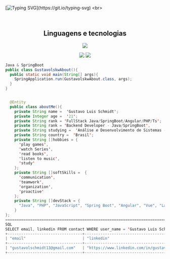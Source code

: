 [![Typing SVG](https://readme-typing-svg.herokuapp.com/?color=F7F7F7FF&size=35&center=true&vCenter=true&width=1000&lines=Hello%2C+my+name+is+Gustavo+Luis+Schmidt.;I'm+20+years+old;I'm+Backend+Developer+(Java%2C+Spring);Ol%C3%A1%2C+meu+nome+%C3%A9+Gustavo+Luis+Schmidt;Tenho+20+anos+de+idade;Sou+Desenvolvedor+Backend+(Java%2C+Spring);)](https://git.io/typing-svg)
<br>

<br>

  <h2 align="center">Linguagens e tecnologias</h2>
   <p align="center">
  <a href="https://skillicons.dev">
    <img src="https://skillicons.dev/icons?i=html,css,js,angular,php,java,spring,mysql,nodejs,bootstrap,jquery,git styledcomponents,git&theme=light" />
  </a>
</p>


  
  
<div style="display: inline_block" align="center">
  <a href = "gustavolschmidt13@gmail.com"><img src="https://img.shields.io/badge/-Gmail-%23333?style=for-the-badge&logo=gmail&logoColor=white" target="_blank"></a>
  <a href="https://www.linkedin.com/in/gustavo-luis-schmidt-331304222/" target="_blank"><img src="https://img.shields.io/badge/-LinkedIn-%230077B5?style=for-the-badge&logo=linkedin&logoColor=white" target="_blank"></a>
</div>


```Java
Java & SpringBoot
public class GustavolskwAbout(){
  public static void main(String[] args){
    SpringApplication.run(GustavolskwAbout.class, args);
  }
}


  @Entity
  public class aboutMe(){
    private String name =  'Gustavo Luis Schmidt';
    private Integer age =  '21';
    private String rank = 'FullStack Java/SpringBoot/Angular/PHP/Ts';
    private String rank = 'Backend Developer - Java/SpringBoot',
    private String studying =  'Análise e Desenvolvimento de Sistemas - UniSenai';
    private String country =  'Brasil';
    private String []hobbies = {
      'play games',
      'watch Series',
      'read books',
      'listen to music',
      'study'
    };
    private String []softSkills =  {
      'communication',
      'teamwork',
      'organization',
      'proactive'
    };
    private String []devStack = {
      "Java", "PHP", "JavaScript", "Spring Boot", "Angular", "Vue", "Laravel", "Docker" & "RabbitMQ"
    }
};
===========================================================================================
SQL
SELECT email, linkedin FROM contact WHERE user_name = 'Gustavo Luis Schmidt';
+---------------------------------+----------------------------------------------------------------+
| "email"                         | "linkedin"                                                     |
+---------------------------------+----------------------------------------------------------------+  
| "gustavolschmidt13@gmail.com"   | "https://www.linkedin.com/in/gustavo-luis-schmidt-331304222/"  |
+---------------------------------+----------------------------------------------------------------+

```
